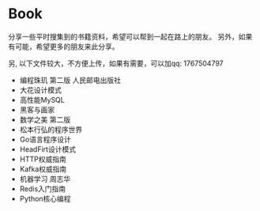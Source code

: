 # Book
分享一些平时搜集到的书籍资料，希望可以帮到一起在路上的朋友。
另外，如果有可能，希望更多的朋友来此分享。

另, 以下文件较大，不方便上传，如果有需要，可以加qq: 1767504797
- 编程珠玑 第二版 人民邮电出版社
- 大花设计模式
- 高性能MySQL 
- 黑客与画家
- 数学之美 第二版
- 松本行弘的程序世界
- Go语言程序设计
- HeadFirt设计模式
- HTTP权威指南
- Kafka权威指南
- 机器学习 周志华
- Redis入门指南
- Python核心编程


